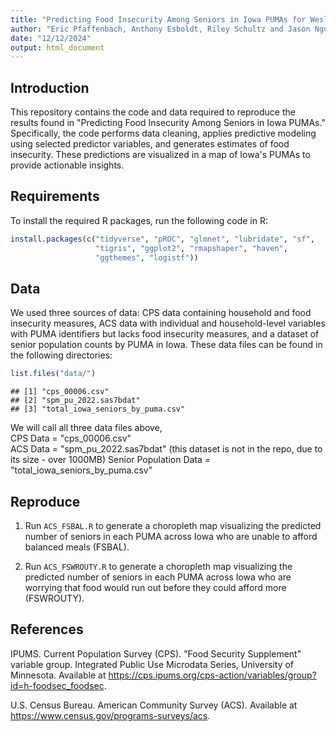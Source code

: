 ```yaml
---
title: "Predicting Food Insecurity Among Seniors in Iowa PUMAs for WesleyLife (Meals on Wheels)"
author: "Eric Pfaffenbach, Anthony Esboldt, Riley Schultz and Jason Nguyen"
date: "12/12/2024"
output: html_document
---
```


## Introduction
This repository contains the code and data required to reproduce the results found in "Predicting Food Insecurity Among Seniors in Iowa PUMAs." Specifically, the code performs data cleaning, applies predictive modeling using selected predictor variables, and generates estimates of food insecurity. These predictions are visualized in a map of Iowa's PUMAs to provide actionable insights.

## Requirements
To install the required R packages, run the following code in R:


```r
install.packages(c("tidyverse", "pROC", "glmnet", "lubridate", "sf", 
                   "tigris", "ggplot2", "rmapshaper", "haven", 
                   "ggthemes", "logistf"))

```

## Data
We used three sources of data: CPS data containing household and food insecurity measures, ACS data with individual and household-level variables with PUMA identifiers but lacks food insecurity measures, and a dataset of senior population counts by PUMA in Iowa. These data files can be found in the following directories:


```r
list.files("data/")
```

```
## [1] "cps_00006.csv"
## [2] "spm_pu_2022.sas7bdat"
## [3] "total_iowa_seniors_by_puma.csv"
```


We will call all three data files above,  
CPS Data = "cps_00006.csv"  
ACS Data = "spm_pu_2022.sas7bdat" (this dataset is not in the repo, due to its size - over 1000MB)
Senior Population Data = "total_iowa_seniors_by_puma.csv"

## Reproduce
1. Run `ACS_FSBAL.R` to generate a choropleth map visualizing the predicted number of seniors in each PUMA across Iowa who are unable to afford balanced meals (FSBAL).

2. Run `ACS_FSWROUTY.R` to generate a choropleth map visualizing the predicted number of seniors in each PUMA across Iowa who are worrying that food would run out before they could afford more (FSWROUTY).

## References
IPUMS. Current Population Survey (CPS). "Food Security Supplement" variable group. Integrated Public Use Microdata Series, University of Minnesota. Available at https://cps.ipums.org/cps-action/variables/group?id=h-foodsec_foodsec.

U.S. Census Bureau. American Community Survey (ACS). Available at https://www.census.gov/programs-surveys/acs.
